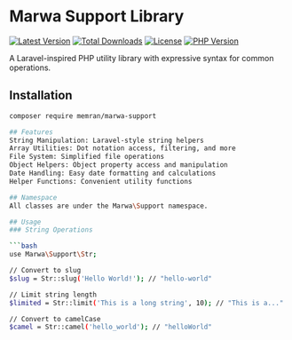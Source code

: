 # Marwa Support Library

[![Latest Version](https://img.shields.io/packagist/v/memran/marwa-support.svg?style=flat-square)](https://packagist.org/packages/memran/marwa-support)
[![Total Downloads](https://img.shields.io/packagist/dt/memran/marwa-support.svg?style=flat-square)](https://packagist.org/packages/memran/marwa-support)
[![License](https://img.shields.io/packagist/l/memran/marwa-support.svg?style=flat-square)](https://packagist.org/packages/memran/marwa-support)
[![PHP Version](https://img.shields.io/packagist/php-v/memran/marwa-support.svg?style=flat-square)](https://php.net)

A Laravel-inspired PHP utility library with expressive syntax for common operations.

## Installation

```bash
composer require memran/marwa-support

## Features
String Manipulation: Laravel-style string helpers
Array Utilities: Dot notation access, filtering, and more
File System: Simplified file operations
Object Helpers: Object property access and manipulation
Date Handling: Easy date formatting and calculations
Helper Functions: Convenient utility functions

## Namespace
All classes are under the Marwa\Support namespace.

## Usage
### String Operations

```bash 
use Marwa\Support\Str;

// Convert to slug
$slug = Str::slug('Hello World!'); // "hello-world"

// Limit string length
$limited = Str::limit('This is a long string', 10); // "This is a..."

// Convert to camelCase
$camel = Str::camel('hello_world'); // "helloWorld"

